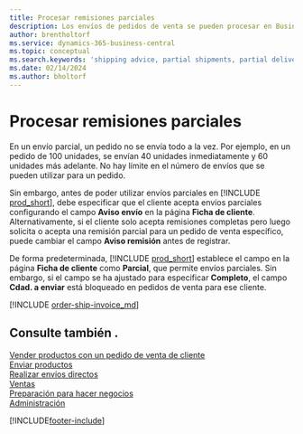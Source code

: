 ```yaml
---
title: Procesar remisiones parciales
description: Los envíos de pedidos de venta se pueden procesar en Business Central con envíos parciales utilizando los campos Aviso envío y Cantidad a enviar.
author: brentholtorf
ms.service: dynamics-365-business-central
ms.topic: conceptual
ms.search.keywords: 'shipping advice, partial shipments, partial deliveries, trade, customer sales order'
ms.date: 02/14/2024
ms.author: bholtorf
---
```

# <a name="process-partial-shipments"></a>Procesar remisiones parciales

En un envío parcial, un pedido no se envía todo a la vez. Por ejemplo, en un pedido de 100 unidades, se envían 40 unidades inmediatamente y 60 unidades más adelante. No hay límite en el número de envíos que se pueden utilizar para un pedido.

Sin embargo, antes de poder utilizar envíos parciales en [!INCLUDE [prod_short](includes/prod_short.md)], debe especificar que el cliente acepta envíos parciales configurando el campo **Aviso envío** en la página **Ficha de cliente**. Alternativamente, si el cliente solo acepta remisiones completas pero luego solicita o acepta una remisión parcial para un pedido de venta específico, puede cambiar el campo **Aviso remisión** antes de registrar.

De forma predeterminada, [!INCLUDE [prod_short](includes/prod_short.md)] establece el campo en la página **Ficha de cliente** como **Parcial**, que permite envíos parciales. Sin embargo, si el campo se ha ajustado para especificar **Completo**, el campo **Cdad. a enviar** está bloqueado en pedidos de venta para ese cliente.

[!INCLUDE [order-ship-invoice_md](includes/order-ship-invoice.md)]

## <a name="see-also"></a>Consulte también .

[Vender productos con un pedido de venta de cliente](sales-how-sell-products.md)  
[Enviar productos](warehouse-how-ship-items.md)  
[Realizar envíos directos](sales-how-drop-shipment.md)  
[Ventas](sales-manage-sales.md)  
[Preparación para hacer negocios](ui-get-ready-business.md)  
[Administración](admin-setup-and-administration.md)  

[!INCLUDE[footer-include](includes/footer-banner.md)]
